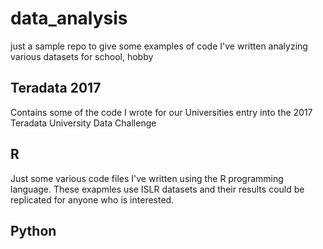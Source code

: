 # data_analysis
just a sample repo to give some examples of code I've written analyzing various datasets for school, hobby

## Teradata 2017
 
Contains some of the code I wrote for our Universities entry into the 2017 Teradata University Data Challenge
 
 ## R 
 Just some various code files I've written using the R programming language. These exapmles use ISLR datasets and their results could be replicated for anyone who is interested. 
 
 ## Python
